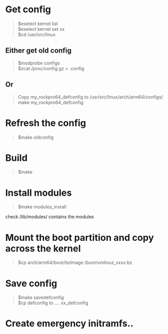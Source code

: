 # Get config

> $eselect kernel list  
> $eselect kernel set xx  
> $cd /usr/src/linux  

## Either get old config

> $modprobe configs  
> $zcat /proc/config.gz > .config  

## Or

> Copy my_rockpro64_defconfig to /usr/src/linux/arch/arm64/configs/
> make my_rockpro64_defconfig

# Refresh the config

> $make oldconfig

# Build

> $make

# Install modules

> $make modules_install

check /lib/modules/ contains the modules

# Mount the boot partition and copy across the kernel

> $cp arch/arm64/boot/bzImage /boot/vmlinuz_xxxx.bz

# Save config

> $make savedefconfig  
> $cp defconfig to .... xx_defconfig  

# Create emergency initramfs..

